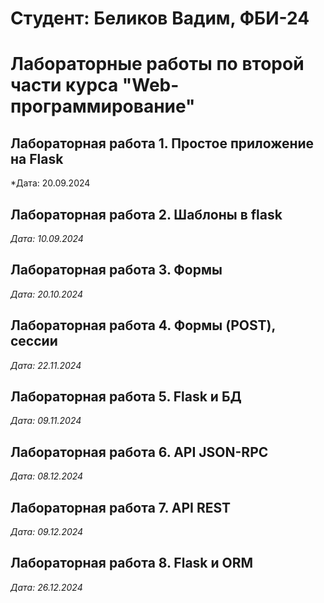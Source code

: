 # Студент: Беликов Вадим, ФБИ-24

# Лабораторные работы по второй части курса "Web-программирование"

## Лабораторная работа 1. Простое приложение на Flask

*Дата: 20.09.2024

## Лабораторная работа 2. Шаблоны в flask

*Дата: 10.09.2024*


## Лабораторная работа 3. Формы

*Дата: 20.10.2024*


## Лабораторная работа 4. Формы (POST), сессии

*Дата: 22.11.2024*


## Лабораторная работа 5. Flask и БД

*Дата: 09.11.2024*


## Лабораторная работа 6. API JSON-RPC

*Дата: 08.12.2024*

## Лабораторная работа 7. API REST

*Дата: 09.12.2024*

## Лабораторная работа 8. Flask и ORM

*Дата: 26.12.2024*


